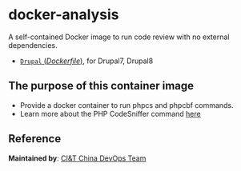 # docker-analysis
A self-contained Docker image to run code review with no external dependencies.

-	[`Drupal` (*Dockerfile*)](https://github.com/ciandt-china-dev/docker-code-analysis/blob/master/drupal/Dockerfile), for Drupal7, Drupal8

## The purpose of this container image

- Provide a docker container to run phpcs and phpcbf commands.
- Learn more about the PHP CodeSniffer command [here](https://github.com/squizlabs/PHP_CodeSniffer)

## Reference
**Maintained by**:
[CI&T China DevOps Team](https://www.ciandt.com.cn)